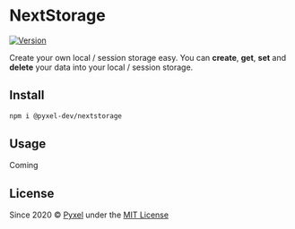 # NextStorage

[![Version](https://img.shields.io/github/release/pyxel-dev/nexstorage.svg)](https://github.com/pyxel-dev/nexstorage/releases)

Create your own local / session storage easy. You can **create**, **get**, **set** and **delete** your data into your local / session storage.

## Install

```sh
npm i @pyxel-dev/nextstorage
```

## Usage

Coming

## License

Since 2020 &copy; [Pyxel](https://pyxel.dev) under the [MIT License](https://github.com/pyxel-dev/nextstorage/blob/master/LICENSE)
